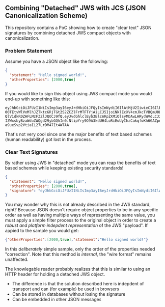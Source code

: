 ## Combining "Detached" JWS with JCS (JSON Canonicalization Scheme)
This repository contains a PoC showing how to create "clear text" JSON signatures
by combining detached JWS compact objects with canonicalization.

### Problem Statement
Assume you have a JSON object like the following:
```json
{
  "statement": "Hello signed world!",
  "otherProperties": [2000,true]
}
```
If you would like to sign this object using JWS compact mode you would end-up with something like this:
```code
eyJhbGciOiJFUzI1NiIsImp3ayI6eyJrdHkiOiJFQyIsImNydiI6IlAtMjU2IiwieCI6IlB4bEpRdTlRNmRPdk
00TEtvWlVoMlhJZTktcGRjTGt2S2ZCZlFrMTFTYjAiLCJ5IjoiNklEcXV4cmJkcTVBQmU0LUhRNzhfZGhNNmVF
QlVidkR0ZHFLMzFZZlJQOCJ9fQ.eyJvdGhlclByb3BlcnRpZXMiOlsyMDAwLHRydWVdLCJzdGF0ZW1lbnQiOiJ
IZWxsbyBzaWduZWQgd29ybGQhIn0.NtipYry9O9A3kdUH4LoRiEuUyIhaCakqfwKh6GAZpnDRUZRGOjiqmYh1G
a9ueSvp2VtiaIL27LrDM47It4WTAA
```
That's not very cool since one the major benefits of text based schemes (human readability) got lost in the process.
### Clear Text Signatures
By rather using JWS in "detached" mode you can reap the benefits of text based schemes while keeping existing security standards!  
```json
{
  "statement": "Hello signed world!",
  "otherProperties": [2000,true],
  "signature": "eyJhbGciOiJFUzI1NiIsImp3ayI6eyJrdHkiOiJFQyIsImNydiI6IlAtMjU2IiwieCI6IlB4bEpRdTlRNmRPdk00TEtvWlVoMlhJZTktcGRjTGt2S2ZCZlFrMTFTYjAiLCJ5IjoiNklEcXV4cmJkcTVBQmU0LUhRNzhfZGhNNmVFQlVidkR0ZHFLMzFZZlJQOCJ9fQ..NtipYry9O9A3kdUH4LoRiEuUyIhaCakqfwKh6GAZpnDRUZRGOjiqmYh1Ga9ueSvp2VtiaIL27LrDM47It4WTAA"
}
```
You may wonder why this is not already described in the JWS standard, right?  Because JSON doesn't require
object properties to be in any specific order as well as having multiple ways of representing the same value, 
you must apply a simple filter process to the original object in order to create a *robust and platform 
indepdent representation* of the JWS "payload".  If appied to the sample you would get:
```json
{"otherProperties":[2000,true],"statement":"Hello signed world!"}
```
In this *deliberately* simple sample, only the order of the properties needed "correction".  Note that this method
is *internal*, the "wire format" remains unaffected.

The knowlegable reader probably realizes that this is similar to using an HTTP header for holding a detached JWS object.
- The difference is that the solution described here is indepdent of transport and can (for example) be used in browsers
- Can be stored in databases without losing the signature
- Can be embedded in other JSON messages
